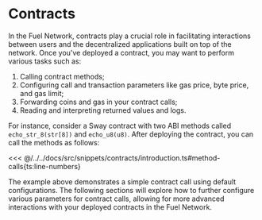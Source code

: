 # Contracts

In the Fuel Network, contracts play a crucial role in facilitating interactions between users and the decentralized applications built on top of the network. Once you've deployed a contract, you may want to perform various tasks such as:

1. Calling contract methods;
2. Configuring call and transaction parameters like gas price, byte price, and gas limit;
3. Forwarding coins and gas in your contract calls;
4. Reading and interpreting returned values and logs.

For instance, consider a Sway contract with two ABI methods called `echo_str_8(str[8])` and `echo_u8(u8)`. After deploying the contract, you can call the methods as follows:

<<< @/../../docs/src/snippets/contracts/introduction.ts#method-calls{ts:line-numbers}

The example above demonstrates a simple contract call using default configurations. The following sections will explore how to further configure various parameters for contract calls, allowing for more advanced interactions with your deployed contracts in the Fuel Network.
